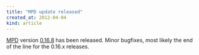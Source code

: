 ```yaml
---
title: "MPD update released"
created_at: 2012-04-04
kind: article
---
```


[MPD](/download.html) version [0.16.8](/download/mpd/0.16/mpd-0.16.8.tar.gz) has been released. Minor bugfixes, most likely the end of the line for the 0.16.x releases.

